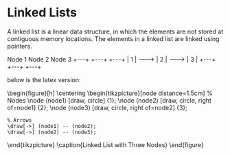 # Linked Lists

A linked list is a linear data structure, in which the elements are not stored at contiguous memory locations. The elements in a linked list are linked using pointers.

Node 1 Node 2 Node 3
+---+ +---+ +---+
| 1 | ---> | 2 | ---> | 3 |
+---+ +---+ +---+

below is the latex version:

\begin{figure}[h]
  \centering
  \begin{tikzpicture}[node distance=1.5cm]
    % Nodes
    \node (node1) [draw, circle] {1};
    \node (node2) [draw, circle, right of=node1] {2};
    \node (node3) [draw, circle, right of=node2] {3};

    % Arrows
    \draw[->] (node1) -- (node2);
    \draw[->] (node2) -- (node3);
  \end{tikzpicture}
  \caption{Linked List with Three Nodes}
\end{figure}
